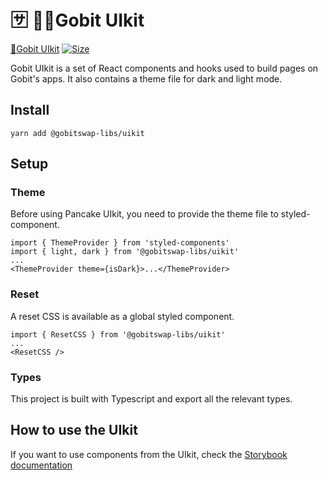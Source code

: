 # 🈂️ 🐷🌵Gobit UIkit

[🌵Gobit UIkit](https://www.npmjs.com/package/@gobitswap-libs/uikit) [![Size](https://img.shields.io/bundlephobia/min/@pancakeswap-libs/uikit)](https://www.npmjs.com/package/@gobitswap-libs/uikit)

Gobit UIkit is a set of React components and hooks used to build pages on Gobit's apps. It also contains a theme file for dark and light mode.

## Install

`yarn add @gobitswap-libs/uikit`

## Setup

### Theme

Before using Pancake UIkit, you need to provide the theme file to styled-component.

```
import { ThemeProvider } from 'styled-components'
import { light, dark } from '@gobitswap-libs/uikit'
...
<ThemeProvider theme={isDark}>...</ThemeProvider>
```

### Reset

A reset CSS is available as a global styled component.

```
import { ResetCSS } from '@gobitswap-libs/uikit'
...
<ResetCSS />
```

### Types

This project is built with Typescript and export all the relevant types.

## How to use the UIkit

If you want to use components from the UIkit, check the [Storybook documentation](https://gobitswap.github.io/gobitswap-uikit/)

